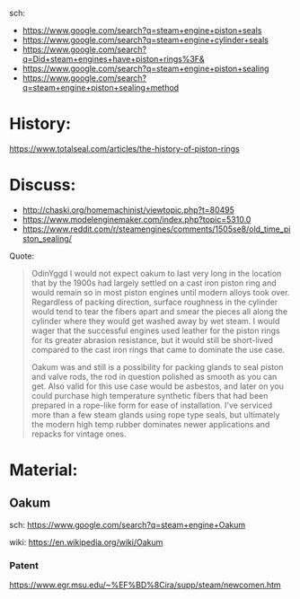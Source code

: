 sch:
- https://www.google.com/search?q=steam+engine+piston+seals
- https://www.google.com/search?q=steam+engine+cylinder+seals
- https://www.google.com/search?q=Did+steam+engines+have+piston+rings%3F&
- https://www.google.com/search?q=steam+engine+piston+sealing
- https://www.google.com/search?q=steam+engine+piston+sealing+method

# History:
https://www.totalseal.com/articles/the-history-of-piston-rings

# Discuss:
- http://chaski.org/homemachinist/viewtopic.php?t=80495
- https://www.modelenginemaker.com/index.php?topic=5310.0
- https://www.reddit.com/r/steamengines/comments/1505se8/old_time_piston_sealing/

Quote:
>OdinYggd
>I would not expect oakum to last very long in the location that by the 1900s had largely settled on a cast iron piston ring and would remain so in most piston engines until modern alloys took over. Regardless of packing direction, surface roughness in the cylinder would tend to tear the fibers apart and smear the pieces all along the cylinder where they would get washed away by wet steam. I would wager that the successful engines used leather for the piston rings for its greater abrasion resistance, but it would still be short-lived compared to the cast iron rings that came to dominate the use case.
>
>Oakum was and still is a possibility for packing glands to seal piston and valve rods, the rod in question polished as smooth as you can get. Also valid for this use case would be asbestos, and later on you could purchase high temperature synthetic fibers that had been prepared in a rope-like form for ease of installation. I've serviced more than a few steam glands using rope type seals, but ultimately the modern high temp rubber dominates newer applications and repacks for vintage ones.

# Material:
## Oakum
sch: https://www.google.com/search?q=steam+engine+Oakum

wiki: https://en.wikipedia.org/wiki/Oakum

### Patent
https://www.egr.msu.edu/~%EF%BD%8Cira/supp/steam/newcomen.htm
